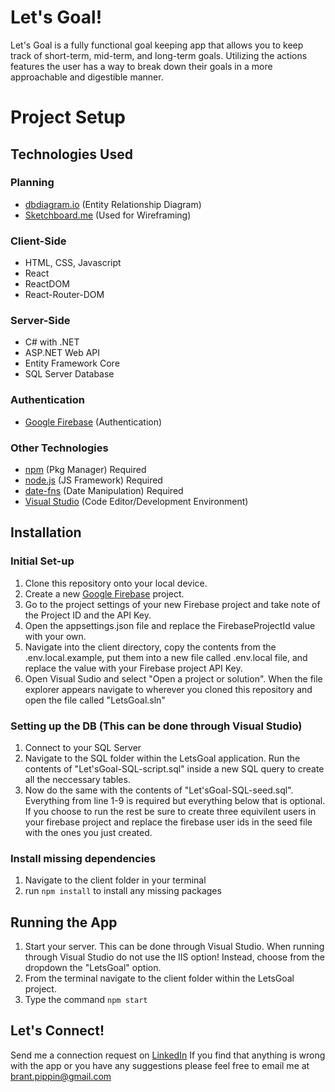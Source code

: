 # Let's Goal!

Let's Goal is a fully functional goal keeping app that allows you to keep track of short-term, mid-term, and long-term goals. Utilizing the actions features the user has a way to break down their goals in a more approachable and digestible manner.


# Project Setup

## Technologies Used

### Planning
- [dbdiagram.io](https://dbdiagram.io/d) (Entity Relationship Diagram)
- [Sketchboard.me](https://sketchboard.io/) (Used for Wireframing)

### Client-Side
* HTML, CSS, Javascript
* React
* ReactDOM
* React-Router-DOM

### Server-Side
* C# with .NET 
* ASP.NET Web API
* Entity Framework Core
* SQL Server Database

### Authentication
- [Google Firebase](https://firebase.google.com/) (Authentication)

### Other Technologies
- [npm](https://www.npmjs.com/) (Pkg Manager) Required
- [node.js](https://nodejs.org/en/) (JS Framework) Required
- [date-fns](https://date-fns.org/) (Date Manipulation) Required
- [Visual Studio](https://visualstudio.microsoft.com/) (Code Editor/Development Environment)

## Installation

### Initial Set-up
1. Clone this repository onto your local device.
2. Create a new [Google Firebase](https://firebase.google.com/) project.
3. Go to the project settings of your new Firebase project and take note of the Project ID and the API Key.
4. Open the appsettings.json file and replace the FirebaseProjectId value with your own.
5. Navigate into the client directory, copy the contents from the .env.local.example, put them into a new file called .env.local file, and replace the value with your Firebase project API Key.
6. Open Visual Sudio and select "Open a project or solution". When the file explorer appears navigate to wherever you cloned this repository and open the file called "LetsGoal.sln"

### Setting up the DB (This can be done through Visual Studio)
1. Connect to your SQL Server
2. Navigate to the SQL folder within the LetsGoal application. Run the contents of "Let'sGoal-SQL-script.sql" inside a new SQL query to create all the neccessary tables.
3. Now do the same with the contents of "Let'sGoal-SQL-seed.sql". Everything from line 1-9 is required but everything below that is optional. If you choose to run the rest be sure to create three equivilent users in your firebase project and replace the firebase user ids in the seed file with the ones you just created.

### Install missing dependencies
1. Navigate to the client folder in your terminal
2. run `npm install` to install any missing packages

## Running the App

1. Start your server. This can be done through Visual Studio. When running through Visual Studio do not use the IIS option! Instead, choose from the dropdown the "LetsGoal" option. 
2. From the terminal navigate to the client folder within the LetsGoal project.
3. Type the command `npm start`

## Let's Connect!
Send me a connection request on [LinkedIn](https://www.linkedin.com/in/brantpippin/)
If you find that anything is wrong with the app or you have any suggestions please feel free to email me at brant.pippin@gmail.com
